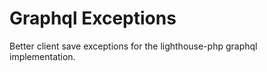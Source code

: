 # Graphql Exceptions

Better client save exceptions for the lighthouse-php graphql implementation.


